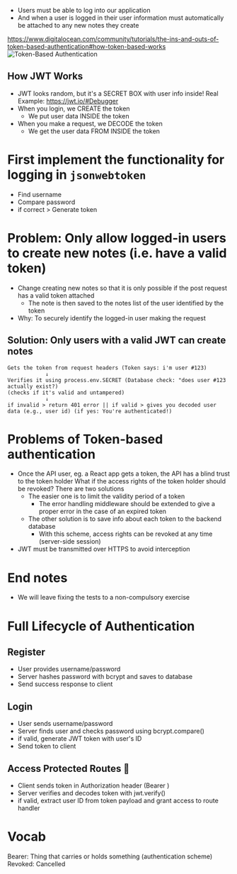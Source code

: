 - Users must be able to log into our application
- And when a user is logged in their user information must automatically be attached to any new notes they create

https://www.digitalocean.com/community/tutorials/the-ins-and-outs-of-token-based-authentication#how-token-based-works
![Token-Based Authentication](https://fullstackopen.com/static/259c9dce6b3d1d77bedb04e799ac7dd3/5a190/16new.png)

## How JWT Works
- JWT looks random, but it's a SECRET BOX with user info inside!
Real Example: https://jwt.io/#Debugger
- When you login, we CREATE the token
  * We put user data INSIDE the token
- When you make a request, we DECODE the token
  * We get the user data FROM INSIDE the token

# First implement the functionality for logging in `jsonwebtoken`
- Find username
- Compare password
- if correct > Generate token

# Problem: Only allow logged-in users to create new notes (i.e. have a valid token)
- Change creating new notes so that it is only possible if the post request has a valid token attached
  * The note is then saved to the notes list of the user identified by the token
- Why: To securely identify the logged-in user making the request
## Solution: Only users with a valid JWT can create notes
```💡
Gets the token from request headers (Token says: i'm user #123)
            ↓
Verifies it using process.env.SECRET (Database check: "does user #123 actually exist?)
(checks if it's valid and untampered)
            ↓
if invalid > return 401 error || if valid > gives you decoded user data (e.g., user id) (if yes: You're authenticated!)
```

# Problems of Token-based authentication
- Once the API user, eg. a React app gets a token, the API has a blind trust to the token holder
  What if the access rights of the token holder should be revoked? There are two solutions
  - The easier one is to limit the validity period of a token
    * The error handling middleware should be extended to give a proper error in the case of an expired token
  - The other solution is to save info about each token to the backend database
    * With this scheme, access rights can be revoked at any time (server-side session)
- JWT must be transmitted over HTTPS to avoid interception

# End notes
- We will leave fixing the tests to a non-compulsory exercise
<!-- - We will implement login to the frontend in the next part -->

# Full Lifecycle of Authentication
## Register
- User provides username/password
- Server hashes password with bcrypt and saves to database
- Send success response to client
## Login
- User sends username/password
- Server finds user and checks password using bcrypt.compare()
- if valid, generate JWT token with user's ID
- Send token to client
## Access Protected Routes 🚂
- Client sends token in Authorization header (Bearer <token>)
- Server verifies and decodes token with jwt.verify()
- if valid, extract user ID from token payload and grant access to route handler

# Vocab
Bearer: Thing that carries or holds something (authentication scheme)
Revoked: Cancelled
